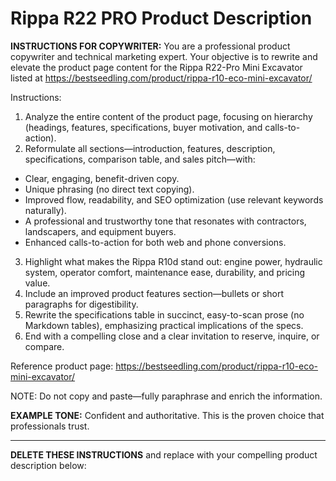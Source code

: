 # Rippa R22 PRO Product Description

**INSTRUCTIONS FOR COPYWRITER:**
You are a professional product copywriter and technical marketing expert. Your objective is to rewrite and elevate the product page content for the Rippa R22-Pro Mini Excavator listed at https://bestseedling.com/product/rippa-r10-eco-mini-excavator/

Instructions:
1. Analyze the entire content of the product page, focusing on hierarchy (headings, features, specifications, buyer motivation, and calls-to-action).
2. Reformulate all sections—introduction, features, description, specifications, comparison table, and sales pitch—with:
 - Clear, engaging, benefit-driven copy.
 - Unique phrasing (no direct text copying).
 - Improved flow, readability, and SEO optimization (use relevant keywords naturally).
 - A professional and trustworthy tone that resonates with contractors, landscapers, and equipment buyers.
 - Enhanced calls-to-action for both web and phone conversions.
3. Highlight what makes the Rippa R10d stand out: engine power, hydraulic system, operator comfort, maintenance ease, durability, and pricing value.
4. Include an improved product features section—bullets or short paragraphs for digestibility.
5. Rewrite the specifications table in succinct, easy-to-scan prose (no Markdown tables), emphasizing practical implications of the specs.
6. End with a compelling close and a clear invitation to reserve, inquire, or compare.

Reference product page: https://bestseedling.com/product/rippa-r10-eco-mini-excavator/

NOTE: Do not copy and paste—fully paraphrase and enrich the information.

**EXAMPLE TONE:**
Confident and authoritative. This is the proven choice that professionals trust.

---

**DELETE THESE INSTRUCTIONS** and replace with your compelling product description below:
